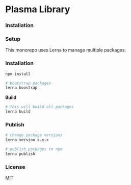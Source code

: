 # Plasma Library

### Installation


### Setup

This monorepo uses Lerna to manage multiple packages.

### Installation

```bash
npm install

# bootstrap packages
lerna boostrap
```

**Build**

```bash
# this will build all packages
lerna build
```

### Publish

```bash
# change package versions
lerna version x.x.x

# publish packages to npm
lerna publish
```

### License

MIT